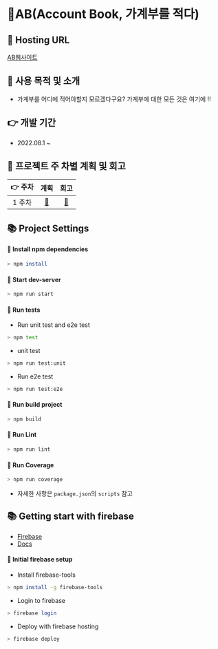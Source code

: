 # 💸AB(Account Book, 가계부를 적다)

## 🚀 Hosting URL

[AB웹사이트](https://account-book-d2459.web.app/)

## 🎈 사용 목적 및 소개

- 가계부를 어디에 적어야할지 모르겠다구요? 가계부에 대한 모든 것은 여기에 !!

<!-- ## 💻 Project Structure
```
📦 src
 ┣ 📂 assets
 ┃ ┣ 📂 css
``` -->

<!-- ## 👜구성
 -->

## 👉 개발 기간

- 2022.08.1 ~

## 🚀 프로젝트 주 차별 계획 및 회고

| 👉 주차 |                            계획                             |    회고    |
| :-----: | :---------------------------------------------------------: | :--------: |
| 1 주차  | [:link:](https://github.com/gueit214/account-book/issues/1) | [:link:]() |

## 📚 Project Settings

#### 📢 Install npm dependencies

```bash
> npm install
```

#### 📢 Start dev-server

```bash
> npm run start
```

#### 📢 Run tests

- Run unit test and e2e test

```bash
> npm test
```

- unit test

```bash
> npm run test:unit
```

- Run e2e test

```bash
> npm run test:e2e
```

#### 📢 Run build project

```bash
> npm build
```

#### 📢 Run Lint

```bash
> npm run lint
```

#### 📢 Run Coverage

```bash
> npm run coverage
```

- 자세한 사항은 `package.json`의 `scripts` 참고

## 📚 Getting start with firebase

- [Firebase](https://firebase.google.com/)
- [Docs](https://firebase.google.com/docs/cli?hl=ko)

#### 📢 Initial firebase setup

- Install firebase-tools

```bash
> npm install -g firebase-tools
```

- Login to firebase

```bash
> firebase login
```

- Deploy with firebase hosting

```bash
> firebase deploy
```

<!--
## 🔥 기술 스택 및 사용 라이브러리
- React
- Redux, Redux-Toolkit, Redux-Thunk
- React Router Dom
- React Helmet
- React Use
- Emotion, facepaint, react-responsive
- Firebase, FireStore
- Jest, React Testing Library, CodeceptJS
- Webpack, Eslint, Babel
- Immer
- Moment, React-moment
- draft-js, react-draft-wysiwyg
- react-content-loader

## 🦄 Demo Image

#### 👉 DeskTop

![desktop-demo]()

#### 👉 Mobile

<img src="" width="600px" > -->
